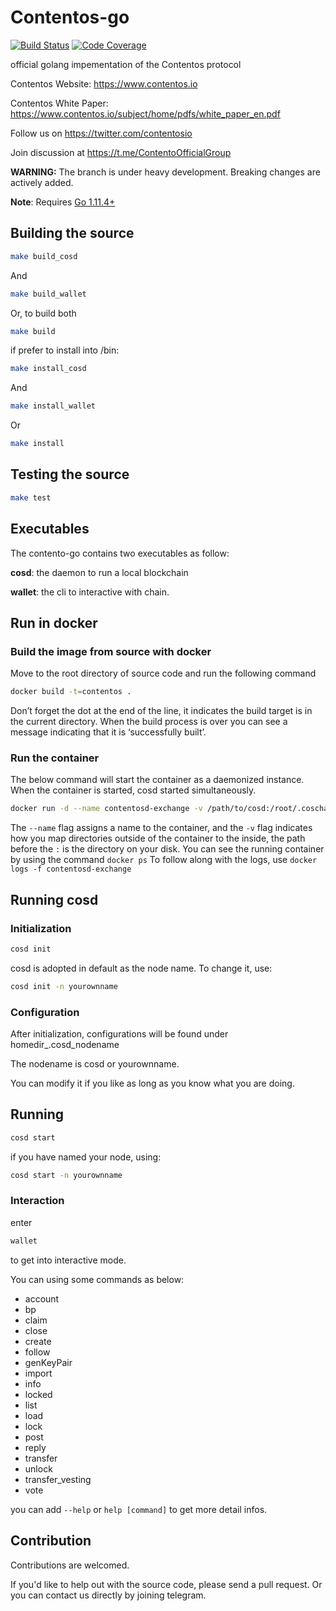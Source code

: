 # Contentos-go
[![Build Status](https://travis-ci.com/coschain/contentos-go.svg?branch=master)](https://travis-ci.com/coschain/contentos-go)
[![Code Coverage](https://codecov.io/gh/coschain/contentos-go/branch/master/graph/badge.svg)](https://codecov.io/gh/coschain/contentos-go)

official golang impementation of the Contentos protocol

Contentos Website: https://www.contentos.io

Contentos White Paper: https://www.contentos.io/subject/home/pdfs/white_paper_en.pdf

Follow us on https://twitter.com/contentosio

Join discussion at https://t.me/ContentoOfficialGroup

**WARNING:** The branch is under heavy development. Breaking changes are actively added.

**Note**: Requires [Go 1.11.4+](https://golang.org/dl/)

## Building the source

```bash
make build_cosd
```

And

```bash
make build_wallet
```

Or, to build both

```bash
make build
```

if prefer to install into /bin:

```bash
make install_cosd
```

And

```bash
make install_wallet
```

Or

```bash
make install
```

## Testing the source

```bash
make test
```

## Executables
The contento-go contains two executables as follow:

**cosd**: the daemon to run a local blockchain

**wallet**: the cli to interactive with chain.
## Run in docker
### Build the image from source with docker
Move to the root directory of source code and run the following command
```bash
docker build -t=contentos .
```
Don’t forget the dot at the end of the line, it indicates the build target is in the current directory.
When the build process is over you can see a message indicating that it is ‘successfully built’.
### Run the container
The below command will start the container as a daemonized instance. When the container is started, cosd started simultaneously.
```bash
docker run -d --name contentosd-exchange -v /path/to/cosd:/root/.coschain/cosd contentos
```
The `--name` flag assigns a name to the container, and the `-v` flag indicates how you map directories outside of the container to the inside, the path before the `:` is the directory on your disk.
You can see the running container by using the command  `docker ps`
To follow along with the logs, use `docker logs -f contentosd-exchange`
## Running cosd

### Initialization

```bash
cosd init
```

cosd is adopted in default as the node name. To change it, use:

```bash
cosd init -n yourownname
```

### Configuration
After initialization, configurations will be found under homedir_.cosd_nodename

The nodename is cosd or yourownname.

You can modify it if you like as long as you know what you are doing.

## Running

```bash
cosd start
```

if you have named your node, using:

```bash
cosd start -n yourownname
```

### Interaction
enter

```bash
wallet
```

to get into interactive mode.

You can using some commands as below:

* account
* bp
* claim
* close
* create
* follow
* genKeyPair
* import
* info
* locked
* list
* load
* lock
* post
* reply
* transfer
* unlock
* transfer_vesting
* vote

you can add `--help` or `help [command]` to get more detail infos.

## Contribution
Contributions are welcomed.

If you'd like to help out with the source code, please send a pull request. Or you can contact us directly by joining telegram.